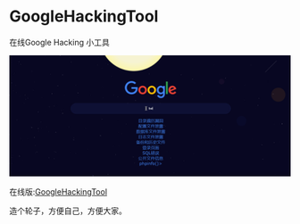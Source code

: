 # GoogleHackingTool
在线Google Hacking 小工具

![GoogleHackingTool](https://raw.githubusercontent.com/r00tSe7en/pictures/master/googlehacking.gif)

在线版:[GoogleHackingTool](https://ght.se7ensec.cn)

造个轮子，方便自己，方便大家。
